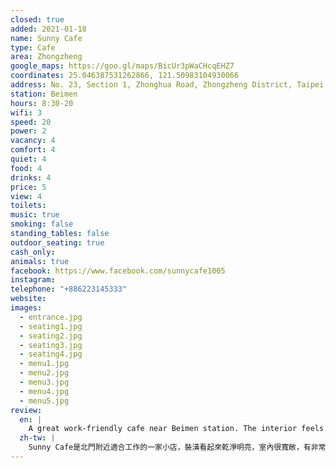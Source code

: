 ```yaml
---
closed: true
added: 2021-01-18
name: Sunny Cafe
type: Cafe
area: Zhongzheng
google_maps: https://goo.gl/maps/BicUr3pWaCHcqEHZ7
coordinates: 25.046387531262866, 121.50983104930066
address: No. 23, Section 1, Zhonghua Road, Zhongzheng District, Taipei City, Taiwan 100
station: Beimen
hours: 8:30-20
wifi: 3
speed: 20
power: 2
vacancy: 4
comfort: 4
quiet: 4
food: 4
drinks: 4
price: 5
view: 4
toilets: 
music: true
smoking: false
standing_tables: false
outdoor_seating: true
cash_only: 
animals: true
facebook: https://www.facebook.com/sunnycafe1005
instagram: 
telephone: "+886223145333"
website: 
images:
  - entrance.jpg
  - seating1.jpg
  - seating2.jpg
  - seating3.jpg
  - seating4.jpg
  - menu1.jpg
  - menu2.jpg
  - menu3.jpg
  - menu4.jpg
  - menu5.jpg
review:
  en: |
    A great work-friendly cafe near Beimen station. The interior feels bright and clean, and the piano converted to a work table is definitely a unique feature. The cafe is quite large with lots of seating options, and on a weekday it wasn't very busy in the morning and early afternoon. The menu is large with lots of drinks, breakfast, brunch, and other food options. The WiFi was fast, but the main drawback would be that most tables did not have access to power.
  zh-tw: |
    Sunny Cafe是北門附近適合工作的一家小店，裝潢看起來乾淨明亮，室內很寬敞，有非常多的座位選擇，平臺鋼琴改造的工作桌特別引人注目。早上直至午餐過後一般都不會太擁擠，菜單上有不少飲料、早餐、早午餐可選，至少不會讓人餓著。Wifi很快，只是最主要的弱點可能還是不太容易找到插座。
---
```

